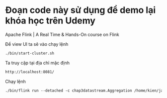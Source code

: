 # Đoạn code này sử dụng để demo lại khóa học trên Udemy

Apache Flink | A Real Time & Hands-On course on Flink

Để view UI ta sẽ vào chạy lệnh 
```dtd
./bin/start-cluster.sh
```
Ta truy cập tại địa chỉ mặc định

```dtd
http://localhost:8081/
```

Chạy lệnh

```dtd
./bin/flink run --detached -c chap3datastream.Aggregation /home/kien/java/apache-flink/target/flink-examples-v1-final.jar
```

